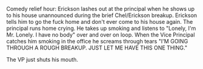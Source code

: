 Comedy relief hour: Erickson lashes out at the principal when he shows up to his house unannounced during the brief Chel/Erickson breakup. Erickson tells him to go the fuck home and don't ever come to his house again. The principal runs home crying. He takes up smoking and listens to "Lonely, I'm Mr. Lonely. I have no body" over and over on loop. When the Vice Principal catches him smoking in the office he screams through tears "I'M GOING THROUGH A ROUGH BREAKUP. JUST LET ME HAVE THIS ONE THING."

The VP just shuts his mouth. 